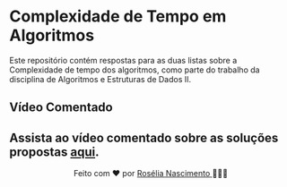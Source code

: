 # Complexidade de Tempo em Algoritmos

Este repositório contém respostas para as duas listas sobre a Complexidade de tempo dos algoritmos, como parte do trabalho da disciplina de Algoritmos e Estruturas de Dados II.

## Vídeo Comentado

Assista ao vídeo comentado sobre as soluções propostas [aqui](https://youtu.be/oLmKxdU-QeM).
---
<div align="center">
Feito com ❤ por <a href="https://github.com/roseliasilva" target="_blank">Rosélia Nascimento </a> 👩🏼‍💻
</div>
